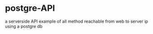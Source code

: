 # postgre-API
a serverside API example of all method reachable from web to server ip using a postgre db
